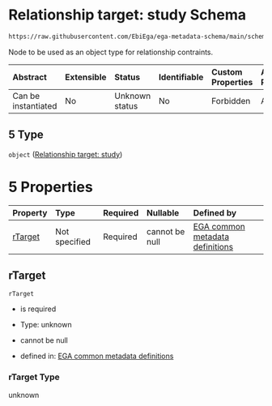 # Relationship target: study Schema

```txt
https://raw.githubusercontent.com/EbiEga/ega-metadata-schema/main/schemas/EGA.protocol.json#/properties/protocolRelationships/items/allOf/1/anyOf/0/allOf/1/anyOf/5
```

Node to be used as an object type for relationship contraints.

| Abstract            | Extensible | Status         | Identifiable | Custom Properties | Additional Properties | Access Restrictions | Defined In                                                                       |
| :------------------ | :--------- | :------------- | :----------- | :---------------- | :-------------------- | :------------------ | :------------------------------------------------------------------------------- |
| Can be instantiated | No         | Unknown status | No           | Forbidden         | Allowed               | none                | [EGA.protocol.json\*](../../../schemas/EGA.protocol.json "open original schema") |

## 5 Type

`object` ([Relationship target: study](ega-12-definitions-relationship-target-study.md))

# 5 Properties

| Property            | Type          | Required | Nullable       | Defined by                                                                                                                                                                                                                                                 |
| :------------------ | :------------ | :------- | :------------- | :--------------------------------------------------------------------------------------------------------------------------------------------------------------------------------------------------------------------------------------------------------- |
| [rTarget](#rtarget) | Not specified | Required | cannot be null | [EGA common metadata definitions](ega-12-definitions-relationship-target-study-properties-rtarget.md "https://raw.githubusercontent.com/EbiEga/ega-metadata-schema/main/schemas/EGA.common-definitions.json#/definitions/rTargetStudy/properties/rTarget") |

## rTarget



`rTarget`

*   is required

*   Type: unknown

*   cannot be null

*   defined in: [EGA common metadata definitions](ega-12-definitions-relationship-target-study-properties-rtarget.md "https://raw.githubusercontent.com/EbiEga/ega-metadata-schema/main/schemas/EGA.common-definitions.json#/definitions/rTargetStudy/properties/rTarget")

### rTarget Type

unknown
